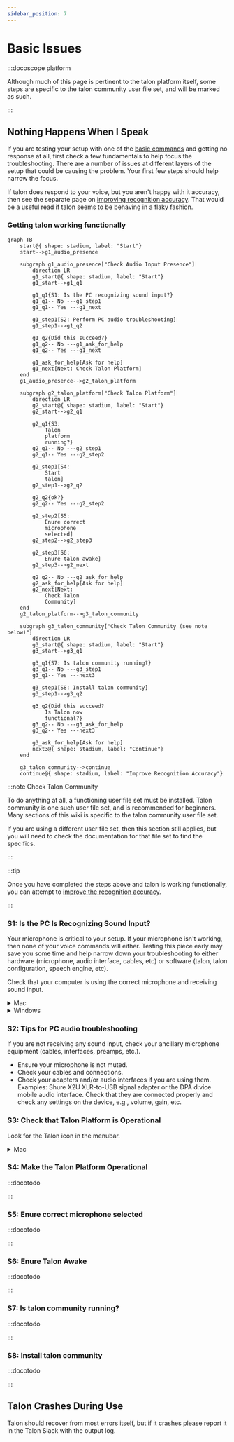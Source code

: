 ```yaml
---
sidebar_position: 7
---
```


# Basic Issues

:::docoscope platform

Although much of this page is pertinent to the talon platform itself,
some steps are specific to the talon community user file set, and will be marked as such.

:::

## Nothing Happens When I Speak

If you are testing your setup with one of the [basic commands](/docs/Basic%20Usage/basic_usage.md) and getting no response at all, first check a few fundamentals to help focus the troubleshooting. There are a number of issues at different layers of the setup that could be causing the problem. Your first few steps should help narrow the focus.

If talon does respond to your voice, but you aren't happy with it accuracy, then see the separate page on [improving recognition accuracy](/docs/Resource%20Hub/Speech%20Recognition/improving_recognition_accuracy.md).
That would be a useful read if talon seems to be behaving in a flaky fashion.


### Getting talon working functionally

```mermaid
graph TB
    start@{ shape: stadium, label: "Start"}
    start-->g1_audio_presence

    subgraph g1_audio_presence["Check Audio Input Presence"]
        direction LR
        g1_start@{ shape: stadium, label: "Start"}
        g1_start-->g1_q1

        g1_q1{S1: Is the PC recognizing sound input?}
        g1_q1-- No ---g1_step1
        g1_q1-- Yes ---g1_next

        g1_step1[S2: Perform PC audio troubleshooting]
        g1_step1-->g1_q2

        g1_q2{Did this succeed?}
        g1_q2-- No ---g1_ask_for_help
        g1_q2-- Yes ---g1_next

        g1_ask_for_help[Ask for help]
        g1_next[Next: Check Talon Platform]
    end
    g1_audio_presence-->g2_talon_platform

    subgraph g2_talon_platform["Check Talon Platform"]
        direction LR
        g2_start@{ shape: stadium, label: "Start"}
        g2_start-->g2_q1

        g2_q1{S3: 
            Talon 
            platform 
            running?}
        g2_q1-- No ---g2_step1
        g2_q1-- Yes ---g2_step2

        g2_step1[S4: 
            Start 
            talon]
        g2_step1-->g2_q2

        g2_q2{ok?}
        g2_q2-- Yes ---g2_step2

        g2_step2[S5: 
            Enure correct 
            microphone 
            selected]
        g2_step2-->g2_step3

        g2_step3[S6: 
            Enure talon awake]
        g2_step3-->g2_next

        g2_q2-- No ---g2_ask_for_help
        g2_ask_for_help[Ask for help]
        g2_next[Next: 
            Check Talon 
            Community]
    end
    g2_talon_platform-->g3_talon_community

    subgraph g3_talon_community["Check Talon Community (see note below)"]
        direction LR
        g3_start@{ shape: stadium, label: "Start"}
        g3_start-->g3_q1

        g3_q1{S7: Is talon community running?}
        g3_q1-- No ---g3_step1
        g3_q1-- Yes ---next3

        g3_step1[S8: Install talon community]
        g3_step1-->g3_q2

        g3_q2{Did this succeed?
            Is Talon now 
            functional?}
        g3_q2-- No ---g3_ask_for_help
        g3_q2-- Yes ---next3

        g3_ask_for_help[Ask for help]
        next3@{ shape: stadium, label: "Continue"}
    end

    g3_talon_community-->continue
    continue@{ shape: stadium, label: "Improve Recognition Accuracy"}
```

:::note Check Talon Community

To do anything at all, a functioning user file set must be installed.
Talon community is one such user file set, and is recommended for beginners.
Many sections of this wiki is specific to the talon community user file set.

If you are using a different user file set, then this section still applies,
but you will need to check the documentation for that file set to find the specifics.

:::

:::tip

Once you have completed the steps above and talon is working functionally, you can attempt to
[improve the recognition accuracy](/docs/Resource%20Hub/Speech%20Recognition/improving_recognition_accuracy.md).

:::



### S1: Is the PC Is Recognizing Sound Input?

Your microphone is critical to your setup. If your microphone isn't working, then none of your voice commands will either. Testing this piece early may save you some time and help narrow down your troubleshooting to either hardware (microphone, audio interface, cables, etc) or software (talon, talon configuration, speech engine, etc).

Check that your computer is using the correct microphone and receiving sound input.

<details>
<summary role="button">Mac</summary>
<p>
Open System Preferences > Sound > Input. Check that the correct input device is selected and speak into the microphone. Watch the Input level as you speak; you should see the level rising and falling.
</p>
<img src="/img/resource_hub/sound_input_mac.gif"
     alt="gif of sound input window in system preferences on a Mac with input level moving"
 />
</details>

<details>
<summary role="button">Windows</summary>
<p>
Select Start > Settings > System > Sound. In Sound settings, go to Input > Test your microphone. Verify that the correct input device is selected and speak into the microphone. Look for a blue bar that should rise and fall as you speak.
</p>
</details>


### S2: Tips for PC audio troubleshooting

If you are not receiving any sound input, check your ancillary microphone equipment (cables, interfaces, preamps, etc.).

- Ensure your microphone is not muted.
- Check your cables and connections.
- Check your adapters and/or audio interfaces if you are using them. Examples: Shure X2U XLR-to-USB signal adapter or the DPA d:vice mobile audio interface. Check that they are connected properly and check any settings on the device, e.g., volume, gain, etc.


### S3: Check that Talon Platform is Operational

Look for the Talon icon in the menubar.

<details>
<summary role="button">Mac</summary>
<p>
Talon's icon should show up in the menu bar in the upper right corner of your screen:
</p>
<img src="/img/talon_ui/talon_menubar_awake.png"
     alt="screenshot of the desktop on a mac showing the talon icon in the top right menubar"
 />
</details>

### S4: Make the Talon Platform Operational

:::docotodo

:::

### S5: Enure correct microphone selected

:::docotodo

:::

### S6: Enure Talon Awake

:::docotodo

:::

### S7: Is talon community running?

:::docotodo

:::


### S8: Install talon community

:::docotodo

:::

## Talon Crashes During Use

Talon should recover from most errors itself, but if it crashes please report it in the Talon Slack with the output log.
